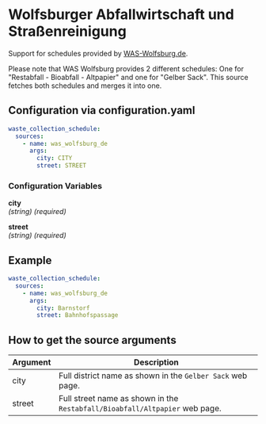 # Wolfsburger Abfallwirtschaft und Straßenreinigung

Support for schedules provided by [WAS-Wolfsburg.de](https://was-wolfsburg.de).

Please note that WAS Wolfsburg provides 2 different schedules: One for "Restabfall - Bioabfall - Altpapier" and one for "Gelber Sack". This source fetches both schedules and merges it into one.

## Configuration via configuration.yaml

```yaml
waste_collection_schedule:
  sources:
    - name: was_wolfsburg_de
      args:
        city: CITY
        street: STREET
```

### Configuration Variables

**city**<br>
*(string) (required)*

**street**<br>
*(string) (required)*


## Example

```yaml
waste_collection_schedule:
  sources:
    - name: was_wolfsburg_de
      args:
        city: Barnstorf
        street: Bahnhofspassage
```

## How to get the source arguments

| Argument | Description |
| ----------- | ----------- |
| city | Full district name as shown in the `Gelber Sack` web page. |
| street | Full street name as shown in the `Restabfall/Bioabfall/Altpapier` web page. |